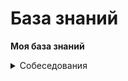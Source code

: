 # База знаний
**Моя база знаний**



<details>
<summary>Собеседования</summary>
  <a href="/knowledge-base/Собеседования/Требования%20на%20собесах">Требования на собесах</a>
</details>
